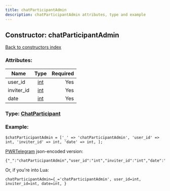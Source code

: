 ```yaml
---
title: chatParticipantAdmin
description: chatParticipantAdmin attributes, type and example
---
```

## Constructor: chatParticipantAdmin  
[Back to constructors index](index.md)



### Attributes:

| Name     |    Type       | Required |
|----------|:-------------:|---------:|
|user\_id|[int](../types/int.md) | Yes|
|inviter\_id|[int](../types/int.md) | Yes|
|date|[int](../types/int.md) | Yes|



### Type: [ChatParticipant](../types/ChatParticipant.md)


### Example:

```
$chatParticipantAdmin = ['_' => 'chatParticipantAdmin', 'user_id' => int, 'inviter_id' => int, 'date' => int, ];
```  

[PWRTelegram](https://pwrtelegram.xyz) json-encoded version:

```
{"_":"chatParticipantAdmin","user_id":"int","inviter_id":"int","date":"int"}
```


Or, if you're into Lua:  


```
chatParticipantAdmin={_='chatParticipantAdmin', user_id=int, inviter_id=int, date=int, }

```


